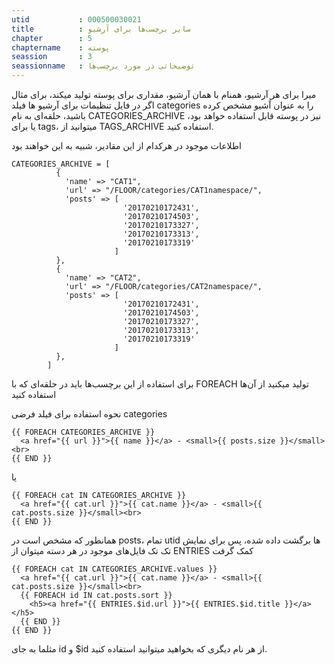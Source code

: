 ```yaml
---
utid           : 000500030021
title          : سایر برچسب‌ها برای آرشیو
chapter        : 5
chaptername    : پوسته
seassion       : 3
seassionname   : توضیحاتی در مورد برچسب‌ها
---
```



<p>میرا برای هر آرشیو، همنام با همان آرشیو، مقداری برای پوسته تولید میکند، برای مثال اگر در فایل تنظیمات برای آرشیو ها فیلد categories را به عنوان آٰشیو مشخص کرده باشید، حلقه‌ای به نام CATEGORIES_ARCHIVE نیز در پوسته قابل استفاده خواهد بود، یا برای tags، میتوانید از TAGS_ARCHIVE استفاده کنید.</p>

<p>اطلاعات موجود در هرکدام از این مقادیر، شبیه به این خواهند بود</p>

<pre><code>CATEGORIES_ARCHIVE = [
          {
            'name' =&gt; "CAT1",
            'url' =&gt; "/FLOOR/categories/CAT1namespace/",
            'posts' =&gt; [
                         '20170210172431',
                         '20170210174503',
                         '20170210173327',
                         '20170210173313',
                         '20170210173319'
                       ]
          },
          {
            'name' =&gt; "CAT2",
            'url' =&gt; "/FLOOR/categories/CAT2namespace/",
            'posts' =&gt; [
                         '20170210172431',
                         '20170210174503',
                         '20170210173327',
                         '20170210173313',
                         '20170210173319'
                       ]
          },
        ]
</code></pre>

<p>برای استفاده از این برچسب‌ها باید در حلقه‌ای که با FOREACH تولید میکنید از آن‌ها استفاده کنید</p>

<p>نحوه استفاده برای فیلد فرضی categories</p>

<pre><code>{{ FOREACH CATEGORIES_ARCHIVE }}
  &lt;a href="{{ url }}"&gt;{{ name }}&lt;/a&gt; - &lt;small&gt;{{ posts.size }}&lt;/small&gt;&lt;br&gt;
{{ END }}
</code></pre>

<p>یا</p>

<pre><code>{{ FOREACH cat IN CATEGORIES_ARCHIVE }}
  &lt;a href="{{ cat.url }}"&gt;{{ cat.name }}&lt;/a&gt; - &lt;small&gt;{{ cat.posts.size }}&lt;/small&gt;&lt;br&gt;
{{ END }}
</code></pre>

<p>همانطور که مشخص است در posts، تمام utid ها برگشت داده شده، پس برای نمایش تک تک فایل‌های موجود در هر دسته میتوان از ENTRIES کمک گرفت </p>

<pre><code>{{ FOREACH cat IN CATEGORIES_ARCHIVE.values }}
  &lt;a href="{{ cat.url }}"&gt;{{ cat.name }}&lt;/a&gt; - &lt;small&gt;{{ cat.posts.size }}&lt;/small&gt;&lt;br&gt;
  {{ FOREACH id IN cat.posts.sort }}
    &lt;h5&gt;&lt;a href="{{ ENTRIES.$id.url }}"&gt;{{ ENTRIES.$id.title }}&lt;/a&gt;&lt;/h5&gt;
  {{ END }}
{{ END }}
</code></pre>

<p>مثلما به جای id و $id از هر نام دیگری که بخواهید میتوانید استفاده کنید.</p>


